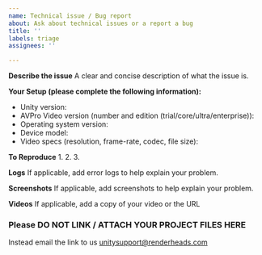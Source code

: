 ```yaml
---
name: Technical issue / Bug report
about: Ask about technical issues or a report a bug
title: ''
labels: triage
assignees: ''

---
```


**Describe the issue**
A clear and concise description of what the issue is.

**Your Setup (please complete the following information):**
 - Unity version: 
 - AVPro Video version (number and edition (trial/core/ultra/enterprise)): 
 - Operating system version: 
 - Device model: 
 - Video specs (resolution, frame-rate, codec, file size): 

**To Reproduce**
1. 
2. 
3. 

**Logs**
If applicable, add error logs to help explain your problem.

**Screenshots**
If applicable, add screenshots to help explain your problem.

**Videos**
If applicable, add a copy of your video or the URL

### Please DO NOT LINK / ATTACH YOUR PROJECT FILES HERE
Instead email the link to us unitysupport@renderheads.com
